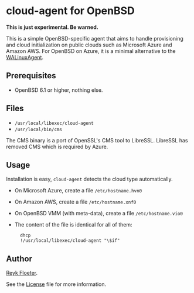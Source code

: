 cloud-agent for OpenBSD
=======================

**This is just experimental.  Be warned.**

This is a simple OpenBSD-specific agent that aims to handle
provisioning and cloud initialization on public clouds such as
Microsoft Azure and Amazon AWS.  For OpenBSD on Azure, it is a minimal
alternative to the [WALinuxAgent](https://github.com/Azure/WALinuxAgent/).

Prerequisites
-------------

* OpenBSD 6.1 or higher, nothing else.

Files
-----

* `/usr/local/libexec/cloud-agent`
* `/usr/local/bin/cms`

The CMS binary is a port of OpenSSL's CMS tool to LibreSSL.  LibreSSL
has removed CMS which is required by Azure.

Usage
-----

Installation is easy, `cloud-agent` detects the cloud type automatically.

* On Microsoft Azure, create a file `/etc/hostname.hvn0`

* On Amazon AWS, create a file `/etc/hostname.xnf0`

* On OpenBSD VMM (with meta-data), create a file `/etc/hostname.vio0`

* The content of the file is identical for all of them:

		dhcp
		!/usr/local/libexec/cloud-agent "\$if"

Author
------

[Reyk Floeter](https://github.com/reyk/).

See the [License](LICENSE.md) file for more information.
